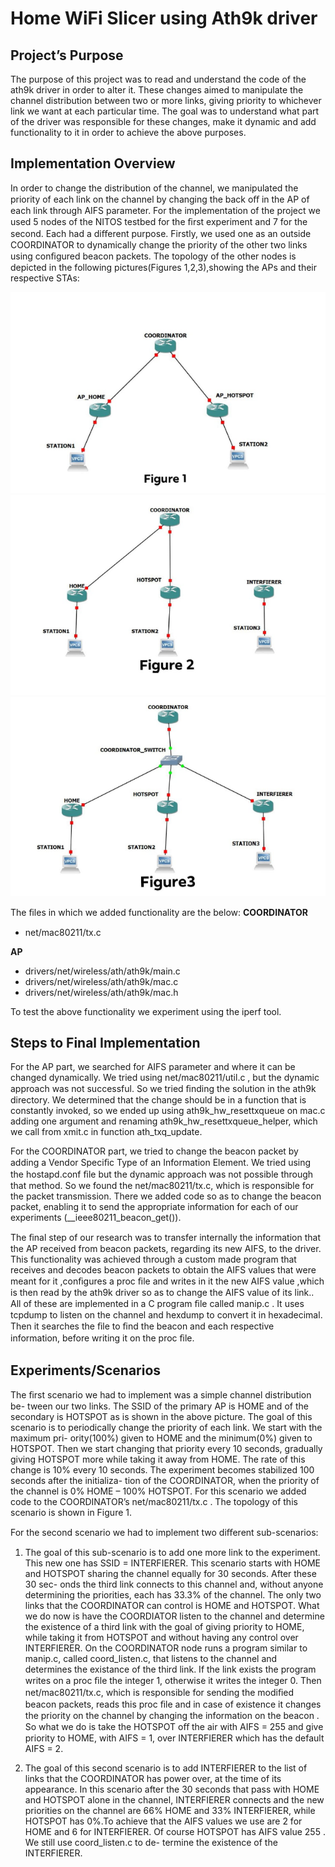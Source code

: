 ﻿
Home WiFi Slicer using Ath9k driver
===============

Project’s Purpose
---------------

The purpose of this project was to read and understand the code of the ath9k driver 
in order to alter it. These changes aimed to manipulate the channel
distribution between two or more links, giving priority to whichever link we
want at each particular time. The goal was to understand what part of the
driver was responsible for these changes, make it dynamic and add functionality 
to it in order to achieve the above purposes.

Implementation Overview
---------------

In order to change the distribution of the channel, we manipulated the priority
of each link on the channel by changing the back oﬀ in the AP of each link
through AIFS parameter. For the implementation of the project we used 5
nodes of the NITOS testbed for the ﬁrst experiment and 7 for the second. Each
had a diﬀerent purpose. Firstly, we used one as an outside COORDINATOR to
dynamically change the priority of the other two links using conﬁgured beacon
packets. The topology of the other nodes is depicted in 
the following pictures(Figures 1,2,3),showing the APs and their respective STAs:

<p align="center">
  <img src="files/images/figure1.png" />
  <img src="files/images/figure2.png" />
  <img src="files/images/figure3.png" />
</p>


The ﬁles in which we added functionality are the below:
**COORDINATOR**
- net/mac80211/tx.c

**AP**
- drivers/net/wireless/ath/ath9k/main.c
- drivers/net/wireless/ath/ath9k/mac.c
- drivers/net/wireless/ath/ath9k/mac.h

To test the above functionality we experiment using the iperf tool.

Steps to Final Implementation
---------------

For the AP part, we searched for AIFS parameter and where it can be changed
dynamically. We tried using net/mac80211/util.c , but the dynamic approach
was not successful. So we tried ﬁnding the solution in the ath9k directory. We
determined that the change should be in a function that is constantly invoked,
so we ended up using ath9k\_hw\_resettxqueue on mac.c adding one argument
and renaming ath9k\_hw\_resettxqueue\_helper, which we call from xmit.c in
function ath\_txq\_update.

For the COORDINATOR part, we tried to change the beacon packet by
adding a Vendor Speciﬁc Type of an Information Element. We tried using
the hostapd.conf ﬁle but the dynamic approach was not possible through that
method. So we found the net/mac80211/tx.c, which is responsible for the
packet transmission. There we added code so as to change the beacon packet,
enabling it to send the appropriate information for each of our experiments
(\_\_ieee80211\_beacon\_get()).

The ﬁnal step of our research was to transfer internally the information that
the AP received from beacon packets, regarding its new AIFS, to the driver.
This functionality was achieved through a custom made program that receives
and decodes beacon packets to obtain the AIFS values that were meant for it
,conﬁgures a proc ﬁle and writes in it the new AIFS value ,which is then read
by the ath9k driver so as to change the AIFS value of its link.. All of these are
implemented in a C program ﬁle called manip.c . It uses tcpdump to listen on
the channel and hexdump to convert it in hexadecimal. Then it searches the
ﬁle to ﬁnd the beacon and each respective information, before writing it on the
proc ﬁle.

Experiments/Scenarios
---------------

The ﬁrst scenario we had to implement was a simple channel distribution be-
tween our two links. The SSID of the primary AP is HOME and of the secondary
is HOTSPOT as is shown in the above picture. The goal of this scenario is to
periodically change the priority of each link. We start with the maximum pri-
ority(100%) given to HOME and the minimum(0%) given to HOTSPOT. Then
we start changing that priority every 10 seconds, gradually giving HOTSPOT
more while taking it away from HOME. The rate of this change is 10% every
10 seconds. The experiment becomes stabilized 100 seconds after the initializa-
tion of the COORDINATOR, when the priority of the channel is 0% HOME –
100% HOTSPOT. For this scenario we added code to the COORDINATOR’s
net/mac80211/tx.c . The topology of this scenario is shown in Figure 1.

For the second scenario we had to implement two diﬀerent sub-scenarios:

1. The goal of this sub-scenario is to add one more link to the experiment.
This new one has SSID = INTERFIERER. This scenario starts with HOME
and HOTSPOT sharing the channel equally for 30 seconds. After these 30 sec-
onds the third link connects to this channel and, without anyone determining
the priorities, each has 33.3% of the channel. The only two links that the 
COORDINATOR can control is HOME and HOTSPOT. What we do now is have
the COORDIATOR listen to the channel and determine the existence of a third
link with the goal of giving priority to HOME, while taking it from HOTSPOT
and without having any control over INTERFIERER. On the COORDINATOR
node runs a program similar to manip.c, called coord\_listen.c, that listens to
the channel and determines the existance of the third link. If the link exists the
program writes on a proc ﬁle the integer 1, otherwise it writes the integer 0.
Then net/mac80211/tx.c, which is responsible for sending the modiﬁed beacon
packets, reads this proc ﬁle and in case of existence it changes the priority on
the channel by changing the information on the beacon . So what we do is take
the HOTSPOT oﬀ the air with AIFS = 255 and give priority to HOME, with
AIFS = 1, over INTERFIERER which has the default AIFS = 2.


2. The goal of this second scenario is to add INTERFIERER to the list of
links that the COORDINATOR has power over, at the time of its appearance.
In this scenario after the 30 seconds that pass with HOME and HOTSPOT
alone in the channel, INTERFIERER connects and the new priorities on the
channel are 66% HOME and 33% INTERFIERER, while HOTSPOT has 0%.To
achieve that the AIFS values we use are 2 for HOME and 6 for INTERFIERER.
Of course HOTSPOT has AIFS value 255 . We still use coord\_listen.c to de-
termine the existence of the INTERFIERER.
